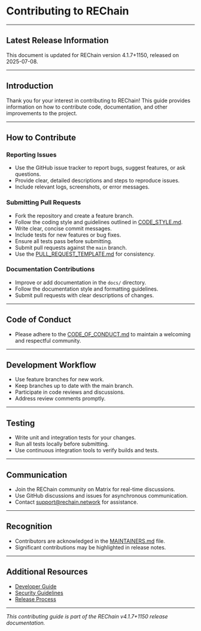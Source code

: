 # Contributing to REChain

---

## Latest Release Information

This document is updated for REChain version 4.1.7+1150, released on 2025-07-08.

---

## Introduction

Thank you for your interest in contributing to REChain! This guide provides information on how to contribute code, documentation, and other improvements to the project.

---

## How to Contribute

### Reporting Issues

- Use the GitHub issue tracker to report bugs, suggest features, or ask questions.
- Provide clear, detailed descriptions and steps to reproduce issues.
- Include relevant logs, screenshots, or error messages.

### Submitting Pull Requests

- Fork the repository and create a feature branch.
- Follow the coding style and guidelines outlined in [CODE_STYLE.md](./CODE_STYLE.md).
- Write clear, concise commit messages.
- Include tests for new features or bug fixes.
- Ensure all tests pass before submitting.
- Submit pull requests against the `main` branch.
- Use the [PULL_REQUEST_TEMPLATE.md](./PULL_REQUEST_TEMPLATE.md) for consistency.

### Documentation Contributions

- Improve or add documentation in the `docs/` directory.
- Follow the documentation style and formatting guidelines.
- Submit pull requests with clear descriptions of changes.

---

## Code of Conduct

- Please adhere to the [CODE_OF_CONDUCT.md](./CODE_OF_CONDUCT.md) to maintain a welcoming and respectful community.

---

## Development Workflow

- Use feature branches for new work.
- Keep branches up to date with the main branch.
- Participate in code reviews and discussions.
- Address review comments promptly.

---

## Testing

- Write unit and integration tests for your changes.
- Run all tests locally before submitting.
- Use continuous integration tools to verify builds and tests.

---

## Communication

- Join the REChain community on Matrix for real-time discussions.
- Use GitHub discussions and issues for asynchronous communication.
- Contact support@rechain.network for assistance.

---

## Recognition

- Contributors are acknowledged in the [MAINTAINERS.md](./MAINTAINERS.md) file.
- Significant contributions may be highlighted in release notes.

---

## Additional Resources

- [Developer Guide](./FOR_DEVELOPERS.md)
- [Security Guidelines](./SECURITY.md)
- [Release Process](./RELEASE_PROCESS.md)

---

*This contributing guide is part of the REChain v4.1.7+1150 release documentation.*
